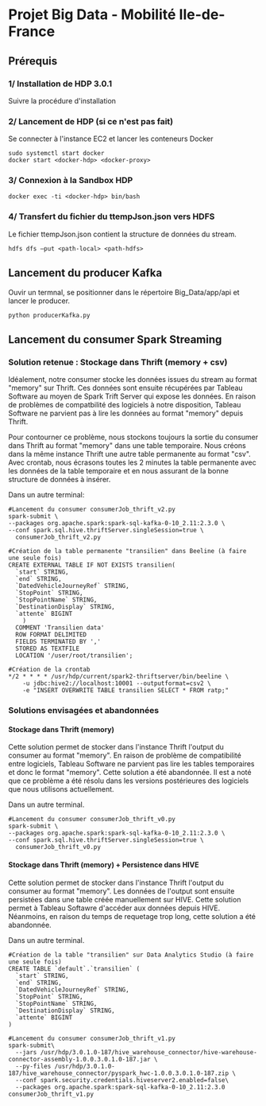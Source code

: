 # Projet Big Data - Mobilité Ile-de-France

## Prérequis
### 1/ Installation de HDP 3.0.1
Suivre la procédure d'installation <a href=https://github.com/qge/hdp><a/>

### 2/ Lancement de HDP (si ce n'est pas fait)
Se connecter à l'instance EC2 et lancer les conteneurs Docker

```
sudo systemctl start docker
docker start <docker-hdp> <docker-proxy>
```

### 3/ Connexion à la Sandbox HDP

```
docker exec -ti <docker-hdp> bin/bash
```
### 4/ Transfert du fichier du ttempJson.json vers HDFS
Le fichier ttempJson.json contient la structure de données du stream.

```
hdfs dfs –put <path-local> <path-hdfs>
```

## Lancement du producer Kafka
Ouvir un termnal, se positionner dans le répertoire Big_Data/app/api et lancer le producer.

```
python producerKafka.py
```

## Lancement du consumer Spark Streaming
### Solution retenue : Stockage dans Thrift (memory + csv)
<p>Idéalement, notre consumer stocke les données issues du stream au format "memory" sur Thrift. Ces données sont ensuite récupérées par Tableau Software au moyen de Spark Trift Server qui expose les données. En raison de problèmes de compatbilité des logiciels à notre disposition, Tableau Software ne parvient pas à lire les données au format "memory" depuis Thrift.</p>

<p>Pour contourner ce problème, nous stockons toujours la sortie du consumer dans Thrift au format "memory" dans une table temporaire. Nous créons dans la même instance Thrift une autre table permanente au format "csv". Avec crontab, nous écrasons toutes les 2 minutes la table permanente avec les données de la table temporaire et en nous assurant de la bonne structure de données à insérer.</p>

<p>Dans un autre terminal:</p>

```
#Lancement du consumer consumerJob_thrift_v2.py
spark-submit \
--packages org.apache.spark:spark-sql-kafka-0-10_2.11:2.3.0 \
--conf spark.sql.hive.thriftServer.singleSession=true \
  consumerJob_thrift_v2.py
```

```
#Création de la table permanente "transilien" dans Beeline (à faire une seule fois)
CREATE EXTERNAL TABLE IF NOT EXISTS transilien(
  `start` STRING,
  `end` STRING,
  `DatedVehicleJourneyRef` STRING,
  `StopPoint` STRING,
  `StopPointName` STRING,
  `DestinationDisplay` STRING,
  `attente` BIGINT
    )
  COMMENT 'Transilien data'
  ROW FORMAT DELIMITED
  FIELDS TERMINATED BY ','
  STORED AS TEXTFILE
  LOCATION '/user/root/transilien';
```

```
#Création de la crontab
*/2 * * * * /usr/hdp/current/spark2-thriftserver/bin/beeline \
	-u jdbc:hive2://localhost:10001 --outputformat=csv2 \
	-e "INSERT OVERWRITE TABLE transilien SELECT * FROM ratp;"
```

### Solutions envisagées et abandonnées 
#### Stockage dans Thrift (memory)
<p>Cette solution permet de stocker dans l'instance Thrift l'output du consumer au format "memory". En raison de problème de compatibilité entre logiciels, Tableau Software ne parvient pas lire les tables temporaires et donc le format "memory". Cette solution a été abandonnée. Il est a noté que ce problème a été résolu dans les versions postérieures des logiciels que nous utilisons actuellement.</p>
<p>Dans un autre terminal.</p>

```
#Lancement du consumer consumerJob_thrift_v0.py
spark-submit \
--packages org.apache.spark:spark-sql-kafka-0-10_2.11:2.3.0 \
--conf spark.sql.hive.thriftServer.singleSession=true \
  consumerJob_thrift_v0.py
```

#### Stockage dans Thrift (memory) + Persistence dans HIVE
<p>Cette solution permet de stocker dans l'instance Thrift l'output du consumer au format "memory". Les données de l'output sont ensuite persistées dans une table créée manuellement sur HIVE. Cette solution permet à Tableau Softawre d'accéder aux données depuis HIVE. Néanmoins, en raison du temps de requetage trop long, cette solution a été abandonnée.</p>
<p>Dans un autre terminal.</p>

```
#Création de la table "transilien" sur Data Analytics Studio (à faire une seule fois)
CREATE TABLE `default`.`transilien` (
  `start` STRING,
  `end` STRING,
  `DatedVehicleJourneyRef` STRING,
  `StopPoint` STRING,
  `StopPointName` STRING,
  `DestinationDisplay` STRING,
  `attente` BIGINT
)
```

```
#Lancement du consumer consumerJob_thrift_v1.py
spark-submit\
  --jars /usr/hdp/3.0.1.0-187/hive_warehouse_connector/hive-warehouse-connector-assembly-1.0.0.3.0.1.0-187.jar \
  --py-files /usr/hdp/3.0.1.0-187/hive_warehouse_connector/pyspark_hwc-1.0.0.3.0.1.0-187.zip \
  --conf spark.security.credentials.hiveserver2.enabled=false\
  --packages org.apache.spark:spark-sql-kafka-0-10_2.11:2.3.0 consumerJob_thrift_v1.py
```